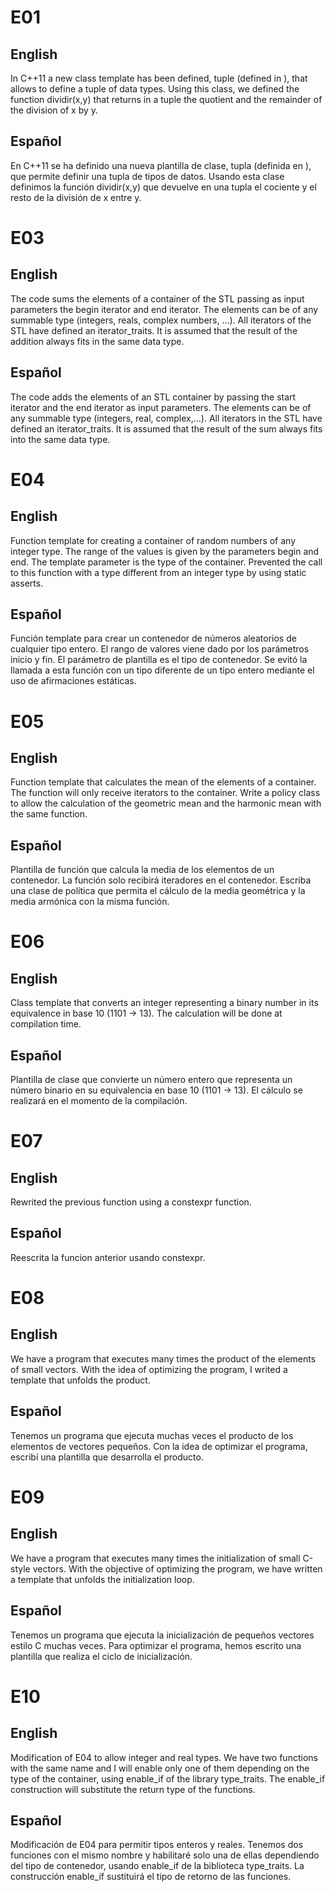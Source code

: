 # E01
## English
In C++11 a new class template has been defined, tuple (defined in <tuple>), that allows to define a tuple of data types. Using this class, we defined the function dividir(x,y) that returns in a tuple the quotient and the remainder of the division of x by y.
## Español
En C++11 se ha definido una nueva plantilla de clase, tupla (definida en <tuple>), que permite definir una tupla de tipos de datos. Usando esta clase definimos la función dividir(x,y) que devuelve en una tupla el cociente y el resto de la división de x entre y.

# E03
## English
The code sums the elements of a container of the STL passing as input parameters the begin iterator and end iterator. The elements can be of any summable type (integers, reals, complex numbers, ...). All iterators of the STL have defined an iterator_traits. It is assumed that the result of the addition always fits in the same data type.
## Español
The code adds the elements of an STL container by passing the start iterator and the end iterator as input parameters. The elements can be of any summable type (integers, real, complex,...). All iterators in the STL have defined an iterator_traits. It is assumed that the result of the sum always fits into the same data type.

# E04
## English
Function template for creating a container of random numbers of any integer type. The range of the values is given by the parameters begin and end. The template parameter is the type of the container. Prevented the call to this function with a type different from an integer type by using static asserts.
## Español
Función template para crear un contenedor de números aleatorios de cualquier tipo entero. El rango de valores viene dado por los parámetros inicio y fin. El parámetro de plantilla es el tipo de contenedor. Se evitó la llamada a esta función con un tipo diferente de un tipo entero mediante el uso de afirmaciones estáticas.

# E05
## English
Function template that calculates the mean of the elements of a container. The function will only receive iterators to the container. Write a policy class to allow the calculation of the geometric mean and the harmonic mean with the same function.
## Español
Plantilla de función que calcula la media de los elementos de un contenedor. La función solo recibirá iteradores en el contenedor. Escriba una clase de política que permita el cálculo de la media geométrica y la media armónica con la misma función.

# E06
## English
Class template that converts an integer representing a binary number in its equivalence in base 10 (1101 -> 13). The calculation will be done at compilation time.
## Español
Plantilla de clase que convierte un número entero que representa un número binario en su equivalencia en base 10 (1101 -> 13). El cálculo se realizará en el momento de la compilación.

# E07
## English
Rewrited the previous function using a constexpr function.
## Español
Reescrita la funcion anterior usando constexpr.

# E08
## English
We have a program that executes many times the product of the elements of small vectors. With the idea of optimizing the program, I writed a template that unfolds the product.
## Español
Tenemos un programa que ejecuta muchas veces el producto de los elementos de vectores pequeños. Con la idea de optimizar el programa, escribí una plantilla que desarrolla el producto.

# E09
## English
We have a program that executes many times the initialization of small C-style vectors. With the objective of optimizing the program, we have written a template that unfolds the initialization loop.

## Español
Tenemos un programa que ejecuta la inicialización de pequeños vectores estilo C muchas veces. Para optimizar el programa, hemos escrito una plantilla que realiza el ciclo de inicialización.

# E10
## English
Modification of E04 to allow integer and real types. We have two functions with the same name and I will enable only one of them depending on the type of the container, using enable_if of the library type_traits. The enable_if construction will substitute the return type of the functions.

## Español
Modificación de E04 para permitir tipos enteros y reales. Tenemos dos funciones con el mismo nombre y habilitaré solo una de ellas dependiendo del tipo de contenedor, usando enable_if de la biblioteca type_traits. La construcción enable_if sustituirá el tipo de retorno de las funciones.
